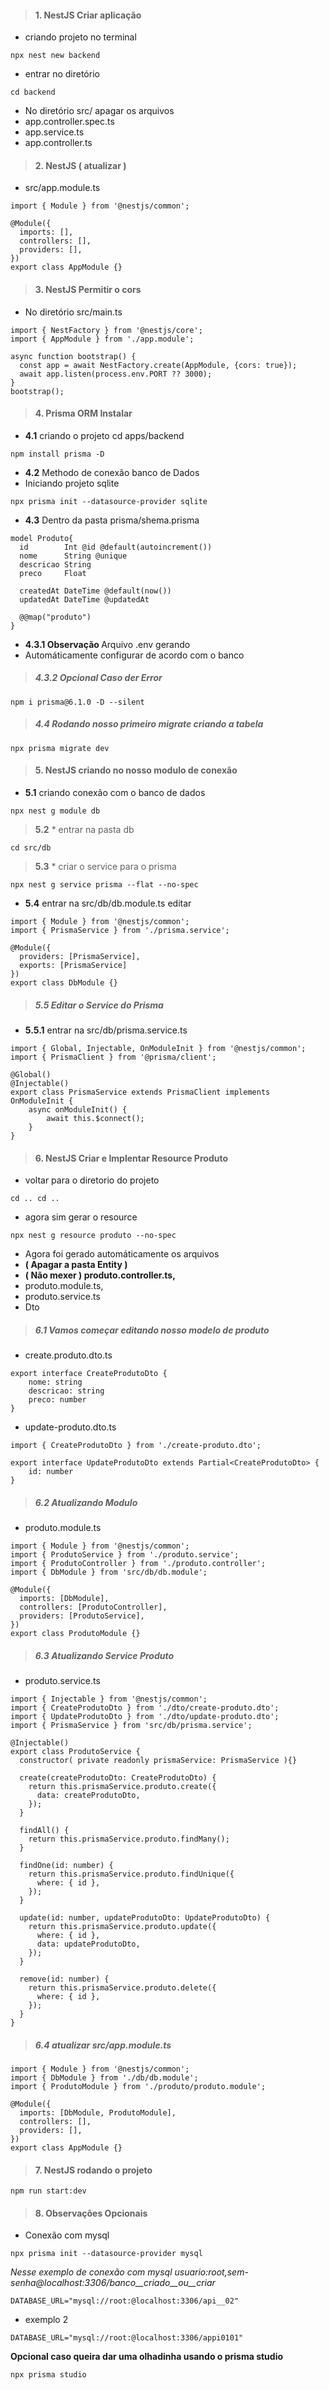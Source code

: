 > #### 1. NestJS Criar aplicação
* criando projeto no terminal
```
npx nest new backend
```

* entrar no diretório
```
cd backend
```

* No diretório src/ apagar os arquivos
* app.controller.spec.ts
* app.service.ts
* app.controller.ts

> #### 2. NestJS ( atualizar )

* src/app.module.ts
```
import { Module } from '@nestjs/common';

@Module({
  imports: [],
  controllers: [],
  providers: [],
})
export class AppModule {}
```

> #### 3. NestJS Permitir o cors

* No diretório src/main.ts
```
import { NestFactory } from '@nestjs/core';
import { AppModule } from './app.module';

async function bootstrap() {
  const app = await NestFactory.create(AppModule, {cors: true});
  await app.listen(process.env.PORT ?? 3000);
}
bootstrap();
```

> #### 4. Prisma ORM Instalar

* <b>4.1</b> criando o projeto cd apps/backend
```ok
npm install prisma -D
```

* <b>4.2</b> Methodo de conexão banco de Dados 
* Iniciando projeto sqlite
```
npx prisma init --datasource-provider sqlite
```

* <b>4.3</b> Dentro da pasta prisma/shema.prisma
``` ok
model Produto{
  id        Int @id @default(autoincrement())
  nome      String @unique
  descricao String 
  preco     Float

  createdAt DateTime @default(now())
  updatedAt DateTime @updatedAt

  @@map("produto")
}
```

* <b>4.3.1 Observação </b> Arquivo .env gerando 
* Automáticamente configurar de acordo com o banco

> ##### 4.3.2 <b> Opcional Caso der Error </b>
``` ok Prisma
npm i prisma@6.1.0 -D --silent
```

> ##### 4.4 Rodando nosso primeiro migrate criando a tabela
``` ok
npx prisma migrate dev
```

> #### 5. NestJS criando no nosso modulo de conexão

* <b>5.1</b> criando conexão com o banco de dados
```
npx nest g module db
```

> <b>5.2</b> * entrar na pasta db
```
cd src/db
```

> <b>5.3</b> * criar o service para o prisma
```
npx nest g service prisma --flat --no-spec
```

* <b>5.4</b> entrar na src/db/db.module.ts editar
```
import { Module } from '@nestjs/common';
import { PrismaService } from './prisma.service';

@Module({
  providers: [PrismaService],
  exports: [PrismaService]
})
export class DbModule {}
```

> ##### 5.5 Editar o Service do Prisma 

* <b>5.5.1</b> entrar na src/db/prisma.service.ts
```
import { Global, Injectable, OnModuleInit } from '@nestjs/common';
import { PrismaClient } from '@prisma/client';

@Global()
@Injectable()
export class PrismaService extends PrismaClient implements OnModuleInit {
    async onModuleInit() {
        await this.$connect();
    }
}
```

> #### 6. NestJS Criar e Implentar Resource Produto

* voltar para o diretorio do projeto
```
cd .. cd ..
```

* agora sim gerar o resource
```
npx nest g resource produto --no-spec
```

* Agora foi gerado automáticamente os arquivos 
* <b> ( Apagar a pasta Entity ) </b>
* <b> ( Não mexer )  produto.controller.ts, </b>
* produto.module.ts,
* produto.service.ts
* Dto

> ##### 6.1 Vamos começar editando nosso modelo de produto

* create.produto.dto.ts
```
export interface CreateProdutoDto {
    nome: string
    descricao: string
    preco: number
}
```

* update-produto.dto.ts
```
import { CreateProdutoDto } from './create-produto.dto';

export interface UpdateProdutoDto extends Partial<CreateProdutoDto> {
    id: number
}
```

> ##### 6.2 Atualizando Modulo

* produto.module.ts
```
import { Module } from '@nestjs/common';
import { ProdutoService } from './produto.service';
import { ProdutoController } from './produto.controller';
import { DbModule } from 'src/db/db.module';

@Module({
  imports: [DbModule],
  controllers: [ProdutoController],
  providers: [ProdutoService],
})
export class ProdutoModule {}
```

> ##### 6.3 Atualizando Service Produto

* produto.service.ts
```
import { Injectable } from '@nestjs/common';
import { CreateProdutoDto } from './dto/create-produto.dto';
import { UpdateProdutoDto } from './dto/update-produto.dto';
import { PrismaService } from 'src/db/prisma.service';

@Injectable()
export class ProdutoService {
  constructor( private readonly prismaService: PrismaService ){}

  create(createProdutoDto: CreateProdutoDto) {
    return this.prismaService.produto.create({
      data: createProdutoDto,
    });
  }

  findAll() {
    return this.prismaService.produto.findMany();
  }

  findOne(id: number) {
    return this.prismaService.produto.findUnique({
      where: { id },
    });
  }

  update(id: number, updateProdutoDto: UpdateProdutoDto) {
    return this.prismaService.produto.update({
      where: { id },
      data: updateProdutoDto,
    });
  }

  remove(id: number) {
    return this.prismaService.produto.delete({
      where: { id },
    });
  }
}
```

> ##### 6.4 atualizar src/app.module.ts
```
import { Module } from '@nestjs/common';
import { DbModule } from './db/db.module';
import { ProdutoModule } from './produto/produto.module';

@Module({
  imports: [DbModule, ProdutoModule],
  controllers: [],
  providers: [],
})
export class AppModule {}
```

> #### 7. NestJS rodando o projeto
```
npm run start:dev
```

> #### 8. Observações Opcionais

* Conexão com mysql
```
npx prisma init --datasource-provider mysql
```

<i> Nesse exemplo de conexão com mysql usuario:root,sem-senha@localhost:3306/banco__criado__ou__criar </i>
```
DATABASE_URL="mysql://root:@localhost:3306/api__02"
```

* exemplo 2
```
DATABASE_URL="mysql://root:@localhost:3306/appi0101"
```

<b> Opcional caso queira dar uma olhadinha usando o prisma studio </b>
``` ok Prisma
npx prisma studio
```
